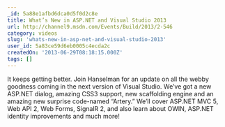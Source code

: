 ```yaml
---
_id: 5a88e1afbd6dca0d5f0d2c8e
title: What’s New in ASP.NET and Visual Studio 2013
url: http://channel9.msdn.com/Events/Build/2013/2-546
category: videos
slug: 'whats-new-in-asp-net-and-visual-studio-2013'
user_id: 5a83ce59d6eb0005c4ecda2c
createdOn: '2013-06-29T08:18:15.000Z'
tags: []
---
```


It keeps getting better. Join Hanselman for an update on all the webby goodness coming in the next version of Visual Studio. We’ve got a new ASP.NET dialog, amazing CSS3 support, new scaffolding engine and an amazing new surprise code-named “Artery.” We’ll cover ASP.NET MVC 5, Web API 2, Web Forms, SignalR 2, and also learn about OWIN, ASP.NET identity improvements and much more!
